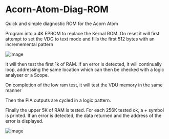 # Acorn-Atom-Diag-ROM

Quick and simple diagnostic ROM for the Acorn Atom

Program into a 4K EPROM to replace the Kernal ROM. On reset it will first attempt to set the VDG to text mode and fills the first 512 bytes with an incrememental pattern

![image](https://github.com/user-attachments/assets/277ae02c-2423-4706-83ba-40db48fd3a68)

It will then test the first 1k of RAM. If an error is detected, it will continually loop, addressing the same location which can then be checked with a logic analyser or a Scope.

On completion of the low ram test, it will test the VDU memory in the same manner

Then the PIA outputs are cycled in a logic pattern.

Finally the upper 5K of RAM is tested. For each 256K tested ok, a + symbol is printed. If an error is detected, the data returned and the address of the error is displayed.

![image](https://github.com/user-attachments/assets/65378ba4-fbd7-4b1a-876a-6301d65f5e96)
